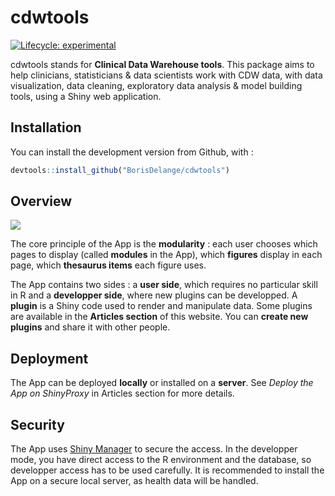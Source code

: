 
<!-- README.md is generated from README.Rmd. Please edit that file -->

# cdwtools

<!-- badges: start -->

[![Lifecycle:
experimental](https://img.shields.io/badge/lifecycle-experimental-orange.svg)](https://lifecycle.r-lib.org/articles/stages.html#experimental)
<!-- badges: end -->

cdwtools stands for **Clinical Data Warehouse tools**. This package aims
to help clinicians, statisticians & data scientists work with CDW data,
with data visualization, data cleaning, exploratory data analysis &
model building tools, using a Shiny web application.

## Installation

<!--You can install the released version of cdwtools from [CRAN](https://CRAN.R-project.org) with:

``` r
install.packages("cdwtools")
```
-->

You can install the development version from Github, with :

``` r
devtools::install_github("BorisDelange/cdwtools")
```

## Overview

![](https://github.com/BorisDelange/cdwtools/blob/master/inst/app/www/get_started/patient_lvl_first_connection.jpg?raw=true)

The core principle of the App is the **modularity** : each user chooses
which pages to display (called **modules** in the App), which
**figures** display in each page, which **thesaurus items** each figure
uses.

The App contains two sides : a **user side**, which requires no
particular skill in R and a **developper side**, where new plugins can
be developped. A **plugin** is a Shiny code used to render and
manipulate data. Some plugins are available in the **Articles section**
of this website. You can **create new plugins** and share it with other
people.

## Deployment

The App can be deployed **locally** or installed on a **server**. See
*Deploy the App on ShinyProxy* in Articles section for more details.

## Security

The App uses [Shiny
Manager](https://github.com/datastorm-open/shinymanager) to secure the
access. In the developper mode, you have direct access to the R
environment and the database, so developper access has to be used
carefully. It is recommended to install the App on a secure local
server, as health data will be handled.
